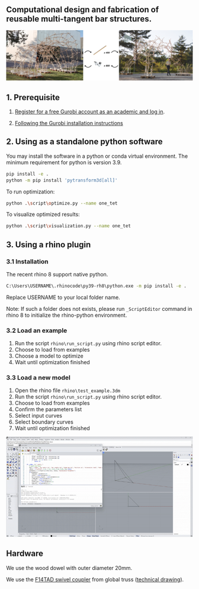## Computational design and fabrication of reusable multi-tangent bar structures.
![image](https://github.com/KIKI007/Scaffold/blob/main/rhino/teaser.png)

## 1. Prerequisite

1. [Register for a free Gurobi account as an academic and log in](https://portal.gurobi.com/iam/register/).

2. [Following the Gurobi installation instructions](https://support.gurobi.com/hc/en-us/articles/14799677517585-Getting-Started-with-Gurobi-Optimizer)

## 2. Using as a standalone python software

You may install the software in a python or conda virtual environment.
The minimum requirement for python is version 3.9.

```bash
pip install -e .
python -m pip install 'pytransform3d[all]'
```

To run optimization:
```bash
python .\script\optimize.py --name one_tet
```

To visualize optimized results:
```bash
python .\script\visualization.py --name one_tet
```

## 3. Using a rhino plugin

### 3.1 Installation
The recent rhino 8 support native python.
```bash
C:\Users\USERNAME\.rhinocode\py39-rh8\python.exe -m pip install -e .
```
Replace USERNAME to your local folder name. 

Note: If such a folder does not exists, please run `_ScriptEditor` command in rhino 8 to initialize the rhino-python environment.

### 3.2 Load an example
1. Run the script `rhino\run_script.py` using rhino script editor.
2. Choose to load from examples
3. Choose a model to optimize
4. Wait until optimization finished
  
### 3.3 Load a new model
1. Open the rhino file `rhino\test_example.3dm`
2. Run the script `rhino\run_script.py` using rhino script editor.
3. Choose to load from examples
4. Confirm the parameters list
5. Select input curves
6. Select boundary curves
7. Wait until optimization finished

![image](https://github.com/KIKI007/Scaffold/blob/main/rhino/example.gif)

## Hardware

We use the wood dowel with outer diameter 20mm.

We use the [F14TAD swivel coupler](https://shop.globaltruss.de/en/TRUSSING/Deco-truss/F14/Swivel-coupler-for-F14.html?listtype=search&searchparam=SWIVEL%20COUPLER) from global truss ([technical drawing](https://shop.globaltruss.de/out/media/F14TAD_TZ_Trussaufnehmer_doppelt.pdf)).
